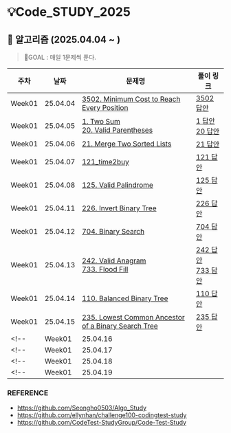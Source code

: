 # 💡Code_STUDY_2025

## 🎇 알고리즘 (2025.04.04 ~ )
>
> 🎯GOAL : 매일 1문제씩 푼다.
>

|          주차          |    날짜      |문제명                                                      |       풀이 링크         |
| --------------- | --------------- | ------------------------------------------------------------ | -------- |
| Week01 | 25.04.04<br /> |[3502. Minimum Cost to Reach Every Position](https://leetcode.com/contest/weekly-contest-443/problems/minimum-cost-to-reach-every-position/) | <a href=".\weekly_leet\443.cpp">3502 답안</a> |
| Week01 | 25.04.05<br /> |[1. Two Sum](https://leetcode.com/problems/two-sum/description/)</br>[20. Valid Parentheses](https://leetcode.com/problems/valid-parentheses/description/) | <a href=".\grind75\1_twosum.cpp">1 답안</a> <br/>  <a href=".\grind75\20_valid_parentheses.cpp">20 답안</a> |
| Week01 | 25.04.06<br /> |[21. Merge Two Sorted Lists](https://leetcode.com/problems/merge-two-sorted-lists/description/) | <a href=".\grind75\21_merge_two_sortedlists.cpp"> 21 답안</a> | 
| Week01 | 25.04.07<br /> |[121_time2buy](https://leetcode.com/problems/best-time-to-buy-and-sell-stock/description/) | <a href=".\grind75\121_time2buy.cpp"> 121 답안</a> |
| Week01 | 25.04.08<br /> |[125. Valid Palindrome](https://leetcode.com/problems/valid-palindrome/description/) | <a href=".\grind75\125_valid_palindrome.cpp"> 125 답안</a> |
| Week01 | 25.04.11<br /> |[226. Invert Binary Tree](https://leetcode.com/problems/invert-binary-tree/description/) | <a href="./grind75/226_binary_tree.cpp"> 226 답안</a> |
| Week01 | 25.04.12<br /> |[704. Binary Search](https://leetcode.com/problems/binary-search/description/) | <a href=".\grind75\704_binarysearch.cpp"> 704 답안</a> | 
| Week01 | 25.04.13<br /> |[242. Valid Anagram](https://leetcode.com/problems/valid-anagram/description/)</br>[733. Flood Fill](https://leetcode.com/problems/flood-fill/description/)| <a href=".\grind75\242_valid_anagram.cpp"> 242 답안</a> </br>  <a href=".\grind75\733_Flood_Fill.cpp">733 답안</a>|
| Week01 | 25.04.14<br /> |[110. Balanced Binary Tree](https://leetcode.com/problems/balanced-binary-tree/description/) | <a href=".\grind75\110_balanced_binaryTree.cpp"> 110 답안</a> |
| Week01 | 25.04.15<br /> |[235. Lowest Common Ancestor of a Binary Search Tree](https://leetcode.com/problems/lowest-common-ancestor-of-a-binary-search-tree/description/) | <a href=".\grind75\235_lowest_anc_bst.cpp">  235 답안</a> |
<!--| Week01 | 25.04.16<br /> |[]() | <a href=".\grind75\">  답안</a> | -->
<!--| Week01 | 25.04.17<br /> |[]() | <a href=".\grind75\">  답안</a> | -->
<!--| Week01 | 25.04.18<br /> |[]() | <a href=".\grind75\">  답안</a> | -->
<!--| Week01 | 25.04.19<br /> |[]() | <a href=".\grind75\">  답안</a> | -->




### REFERENCE
- https://github.com/Seongho0503/Algo_Study
- https://github.com/ellynhan/challenge100-codingtest-study
- https://github.com/CodeTest-StudyGroup/Code-Test-Study
